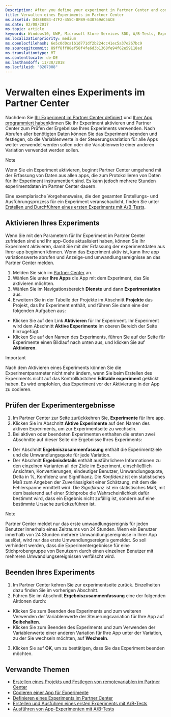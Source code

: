 ```yaml
---
Description: After you define your experiment in Partner Center and code your experiment in your app, you are ready to active your experiment and use Partner Center to review the results of your experiment.
title: Verwalten eines Experiments im Partner Center
ms.assetid: D48EE0B4-47F2-455C-8FB9-630769AC5ACE
ms.date: 02/08/2017
ms.topic: article
keywords: Windows10, UWP, Microsoft Store Services SDK, A/B-Tests, Experimente
ms.localizationpriority: medium
ms.openlocfilehash: 6e5c0d0ca1b1d771df2b224cc41ec5a37e267bc9
ms.sourcegitcommit: 89ff8ff88ef58f4fe6d3b1368fe94f62e59118ad
ms.translationtype: MT
ms.contentlocale: de-DE
ms.lasthandoff: 11/30/2018
ms.locfileid: "8207008"
---
```

# <a name="manage-your-experiment-in-partner-center"></a>Verwalten eines Experiments im Partner Center

Nachdem Sie [Ihr Experiment im Partner Center definiert](define-your-experiment-in-the-dev-center-dashboard.md) und [Ihrer App programmiert haben](code-your-experiment-in-your-app.md)können Sie Ihr Experiment aktivieren und Partner Center zum Prüfen der Ergebnisse Ihres Experiments verwenden. Nach Abrufen aller benötigten Daten können Sie das Experiment beenden und festlegen, ob die Variablenwerte in der Steuerungsvariation für alle Apps weiter verwendet werden sollen oder die Variablenwerte einer anderen Variation verwendet werden sollen.

> [!NOTE]
> Wenn Sie ein Experiment aktivieren, beginnt Partner Center umgehend mit der Erfassung von Daten aus allen apps, die zum Protokollieren von Daten für Ihr Experiment instrumentiert sind. Es kann jedoch mehrere Stunden experimentdaten im Partner Center dauern.

Eine exemplarische Vorgehensweise, die den gesamten Erstellungs- und Ausführungsprozess für ein Experiment veranschaulicht, finden Sie unter [Erstellen und Durchführen eines ersten Experiments mit A/B-Tests](create-and-run-your-first-experiment-with-a-b-testing.md).

## <a name="activate-your-experiment"></a>Aktivieren Ihres Experiments

Wenn Sie mit den Parametern für Ihr Experiment im Partner Center zufrieden sind und Ihr app-Code aktualisiert haben, können Sie Ihr Experiment aktivieren, damit Sie mit der Erfassung der experimentdaten aus Ihrer app beginnen können. Wenn das Experiment aktiv ist, kann Ihre app variationswerte abrufen und Anzeige-und umwandlungsereignisse an das Partner Center melden.

1. Melden Sie sich im [Partner Center](https://partner.microsoft.com/dashboard) an.
2. Wählen Sie unter **Ihre Apps** die App mit dem Experiment, das Sie aktivieren möchten.
3. Wählen Sie im Navigationsbereich **Dienste** und dann **Experimentation** aus.
4. Erweitern Sie in der Tabelle der Projekte im Abschnitt **Projekte** das Projekt, das Ihr Experiment enthält, und führen Sie dann eine der folgenden Aufgaben aus:
  * Klicken Sie auf den Link **Aktivieren** für Ihr Experiment. Ihr Experiment wird dem Abschnitt **Aktive Experimente** im oberen Bereich der Seite hinzugefügt.
  * Klicken Sie auf den Namen des Experiments, führen Sie auf der Seite für Experimente einen Bildlauf nach unten aus, und klicken Sie auf **Aktivieren**.

> [!IMPORTANT]
> Nach dem Aktivieren eines Experiments können Sie die Experimentparameter nicht mehr ändern, wenn Sie beim Erstellen des Experiments nicht auf das Kontrollkästchen **Editable experiment** geklickt haben. Es wird empfohlen, das Experiment vor der Aktivierung in der App zu codieren.

## <a name="review-the-results-of-your-experiment"></a>Prüfen der Experimentergebnisse

1. Im Partner Center zur Seite zurückkehren Sie, **Experimente** für Ihre app.
2. Klicken Sie im Abschnitt **Aktive Experimente** auf den Namen des aktiven Experiments, um zur Experimentseite zu wechseln.
3. Bei aktiven oder beendeten Experimenten enthalten die ersten zwei Abschnitte auf dieser Seite die Ergebnisse Ihres Experiments:
  * Der Abschnitt **Ergebniszusammenfassung** enthält die Experimentziele und die Umwandlungsquote für jede Variation.
  * Der Abschnitt **Ergebnisdetails** enthält ausführlichere Informationen zu den einzelnen Varianten all der Ziele im Experiment, einschließlich Ansichten, Konvertierungen, eindeutiger Benutzer, Umwandlungsquote, Delta in %, Konfidenz und Signifikanz. Die *Konfidenz* ist ein statistisches Maß zum Angeben der Zuverlässigkeit einer Schätzung, mit dem die Fehlerspanne ermittelt wird. Die *Signifikanz* ist ein statistisches Maß, mit dem basierend auf einer Stichprobe die Wahrscheinlichkeit dafür bestimmt wird, dass ein Ergebnis nicht zufällig ist, sondern auf eine bestimmte Ursache zurückzuführen ist.

> [!NOTE]
> Partner Center meldet nur das erste umwandlungsereignis für jeden Benutzer innerhalb eines Zeitraums von 24 Stunden. Wenn ein Benutzer innerhalb von 24 Stunden mehrere Umwandlungsereignisse in Ihrer App auslöst, wird nur das erste Umwandlungsereignis gemeldet. So soll verhindert werden, dass die Experimentergebnisse für eine Stichprobengruppe von Benutzern durch einen einzelnen Benutzer mit mehreren Umwandlungsereignissen verfälscht wird.


## <a name="complete-your-experiment"></a>Beenden Ihres Experiments

1. Im Partner Center kehren Sie zur experimentseite zurück. Einzelheiten dazu finden Sie im vorherigen Abschnitt.
2. Führen Sie im Abschnitt **Ergebniszusammenfassung** eine der folgenden Aktionen durch:
  * Klicken Sie zum Beenden des Experiments und zum weiteren Verwenden der Variablenwerte der Steuerungsvariation für Ihre App auf **Beibehalten**.
  * Klicken Sie zum Beenden des Experiments und zum Verwenden der Variablenwerte einer anderen Variation für Ihre App unter der Variation, zu der Sie wechseln möchten, auf **Wechseln**.
3. Klicken Sie auf **OK**, um zu bestätigen, dass Sie das Experiment beenden möchten.


## <a name="related-topics"></a>Verwandte Themen

* [Erstellen eines Projekts und Festlegen von remotevariablen im Partner Center](create-a-project-and-define-remote-variables-in-the-dev-center-dashboard.md)
* [Codieren einer App für Experimente](code-your-experiment-in-your-app.md)
* [Definieren eines Experiments im Partner Center](define-your-experiment-in-the-dev-center-dashboard.md)
* [Erstellen und Ausführen eines ersten Experiments mit A/B-Tests](create-and-run-your-first-experiment-with-a-b-testing.md)
* [Ausführen von App-Experimenten mit A/B-Tests](run-app-experiments-with-a-b-testing.md)
